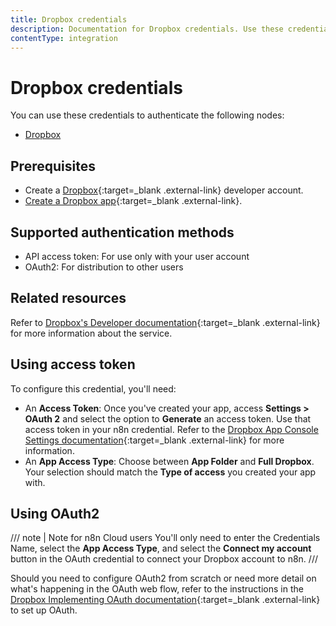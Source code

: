 ```yaml
---
title: Dropbox credentials
description: Documentation for Dropbox credentials. Use these credentials to authenticate Dropbox in n8n, a workflow automation platform.
contentType: integration
---
```


# Dropbox credentials

You can use these credentials to authenticate the following nodes:

- [Dropbox](/integrations/builtin/app-nodes/n8n-nodes-base.dropbox/)

## Prerequisites

- Create a [Dropbox](https://www.dropbox.com/developers){:target=_blank .external-link} developer account.
- [Create a Dropbox app](https://www.dropbox.com/developers/reference/getting-started?_tk=guides_lp&_ad=guides2&_camp=get_started#app%20console){:target=_blank .external-link}.

## Supported authentication methods

- API access token: For use only with your user account
- OAuth2: For distribution to other users

## Related resources

Refer to [Dropbox's Developer documentation](https://www.dropbox.com/developers/documentation){:target=_blank .external-link} for more information about the service.

## Using access token

To configure this credential, you'll need:

- An **Access Token**: Once you've created your app, access **Settings > OAuth 2** and select the option to **Generate** an access token. Use that access token in your n8n credential. Refer to the [Dropbox App Console Settings documentation](https://www.dropbox.com/developers/reference/getting-started?_tk=guides_lp&_ad=guides2&_camp=get_started#app%20console){:target=_blank .external-link} for more information.
- An **App Access Type**: Choose between **App Folder** and **Full Dropbox**. Your selection should match the **Type of access** you created your app with.

## Using OAuth2

/// note | Note for n8n Cloud users
You'll only need to enter the Credentials Name, select the **App Access Type**, and select the **Connect my account** button in the OAuth credential to connect your Dropbox account to n8n.
///

Should you need to configure OAuth2 from scratch or need more detail on what's happening in the OAuth web flow, refer to the instructions in the [Dropbox Implementing OAuth documentation](https://developers.dropbox.com/oauth-guide#implementing-oauth){:target=_blank .external-link} to set up OAuth.

